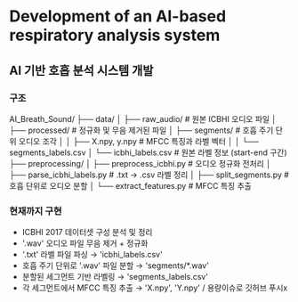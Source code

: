  # Development of an AI-based respiratory analysis system

## AI 기반 호흡 분석 시스템 개발

### 구조

AI_Breath_Sound/
├── data/
│   ├── raw_audio/         # 원본 ICBHI 오디오 파일
│   ├── processed/         # 정규화 및 무음 제거된 파일
│   ├── segments/          # 호흡 주기 단위 오디오 조각
│   │   ├── X.npy, y.npy   # MFCC 특징과 라벨 벡터
│   │   └── segments_labels.csv
│   └── icbhi_labels.csv   # 원본 라벨 정보 (start-end 구간)
├── preprocessing/
│   ├── preprocess_icbhi.py    # 오디오 정규화 전처리
│   ├── parse_icbhi_labels.py  # .txt → .csv 라벨 정리
│   ├── split_segments.py      # 호흡 단위로 오디오 분할
│   └── extract_features.py    # MFCC 특징 추출


### 현재까지 구현

- ICBHI 2017 데이터셋 구성 분석 및 정리
- '.wav' 오디오 파일 무음 제거 + 정규화
- '.txt' 라벨 파일 파싱 → 'icbhi_labels.csv'
- 호흡 주기 단위로 '.wav' 파일 분할 → 'segments/*.wav'
- 분할된 세그먼트 기반 라벨링 → 'segments_labels.csv'
- 각 세그먼트에서 MFCC 특징 추출 → 'X.npy', 'Y.npy' / 용량이슈로 깃허브 푸시x

